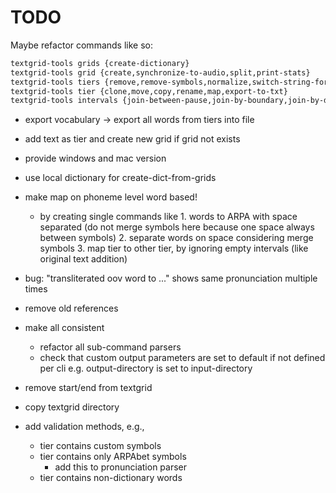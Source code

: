 # TODO

Maybe refactor commands like so:

```txt
textgrid-tools grids {create-dictionary}
textgrid-tools grid {create,synchronize-to-audio,split,print-stats}
textgrid-tools tiers {remove,remove-symbols,normalize,switch-string-format,transcribe-words-to-arpa,transcribe-arpa-to-ipa}
textgrid-tools tier {clone,move,copy,rename,map,export-to-txt}
textgrid-tools intervals {join-between-pause,join-by-boundary,join-by-duration,join-by-sentence,split,remove,fix-boundaries}
```

- export vocabulary -> export all words from tiers into file

- add text as tier and create new grid if grid not exists

- provide windows and mac version
- use local dictionary for create-dict-from-grids
- make map on phoneme level word based!
  - by creating single commands like 1. words to ARPA with space separated (do not merge symbols here because one space always between symbols) 2. separate words on space considering merge symbols 3. map tier to other tier, by ignoring empty intervals (like original text addition)
- bug: "transliterated oov word to ..." shows same pronunciation multiple times
- remove old references
- make all consistent
  - refactor all sub-command parsers
  - check that custom output parameters are set to default if not defined per cli e.g. output-directory is set to input-directory
- remove start/end from textgrid
- copy textgrid directory
- add validation methods, e.g.,
  - tier contains custom symbols
  - tier contains only ARPAbet symbols
    - add this to pronunciation parser
  - tier contains non-dictionary words

